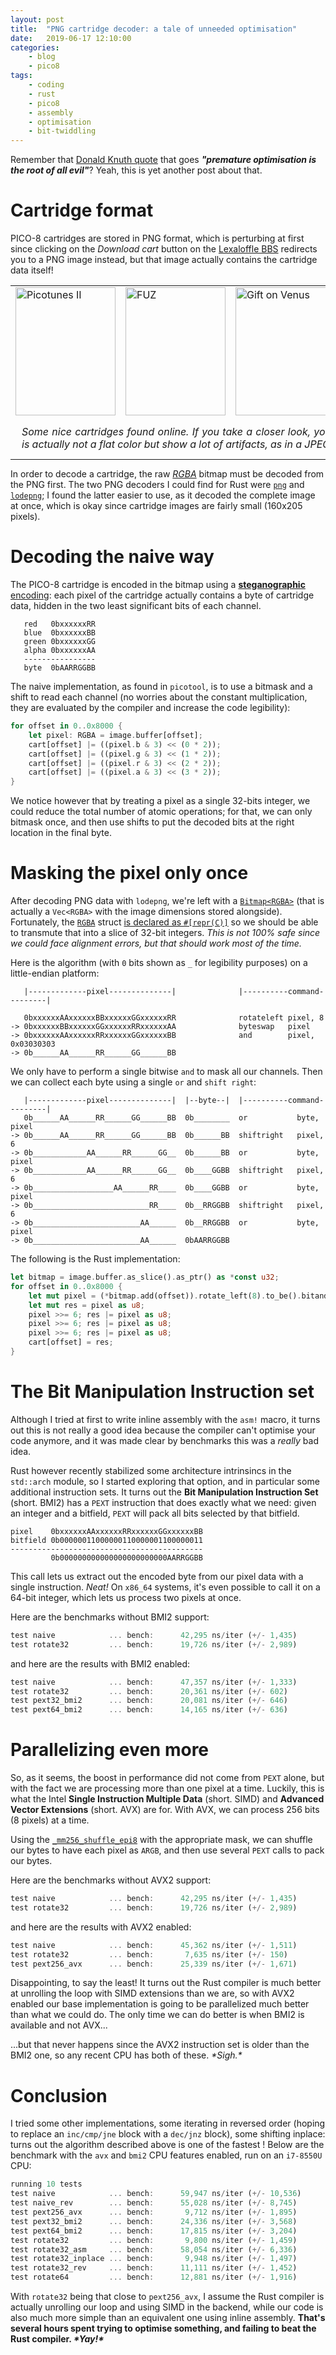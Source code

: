 ```yaml
---
layout: post
title:	"PNG cartridge decoder: a tale of unneeded optimisation"
date:	2019-06-17 12:10:00
categories:
    - blog
    - pico8
tags:
    - coding
    - rust
    - pico8
    - assembly
    - optimisation
    - bit-twiddling
---
```


Remember that
[Donald Knuth quote](https://en.wikiquote.org/wiki/Donald_Knuth#Computer_Programming_as_an_Art_(1974))
that goes ***"premature optimisation is the root of all evil"***? Yeah, this is
yet another post about that.

# Cartridge format

PICO-8 cartridges are stored in PNG format, which is perturbing at first
since clicking on the *Download cart* button on the
[Lexaloffle BBS](https://www.lexaloffle.com/bbs/?mode=carts) redirects you to
a PNG image instead, but that image actually contains the cartridge data itself!

<table style="margin-bottom: 10px;">
  <tr>
    <td>
      <a href="https://www.lexaloffle.com/bbs/?pid=62911#p">
        <img src="https://www.lexaloffle.com/bbs/cposts/pi/picotunes2-0.p8.png" style="width:160px; height:205px;" alt="Picotunes II"/>
      </a>
    </td>
    <td>
      <a href="https://www.lexaloffle.com/bbs/?pid=64346#p">
        <img src="https://www.lexaloffle.com/bbs/cposts/fu/fuz_v1-1.p8.png" style="width:160px; height:205px;" alt="FUZ"/>
      </a>
    </td>
    <td>
      <a href="https://www.lexaloffle.com/bbs/?pid=60313#p">
        <img src="https://www.lexaloffle.com/bbs/cposts/gi/gifts_on_venus-0.p8.png" style="width:160px; height:205px;" alt="Gift on Venus"/>
      </a>
    </td>
    <td>
      <a href="https://www.lexaloffle.com/bbs/?pid=54347#p">
        <img src="https://www.lexaloffle.com/bbs/cposts/ge/getoutxmas-0.p8.png" style="width:160px; height:205px;" alt="Get Out Of This Dungeon"/>
      </a>
    </td>

  </tr>
  <tr>
    <td colspan="100%">
      <p style="margin: 10px; text-align: justify;"><i>
        Some nice cartridges found online. If you take a closer look, you'll
        notice the gray area is actually not a flat color but show a lot of
        artifacts, as in a JPEG image.
      </i></p>
    </td>
  </tr>
</table>

In order to decode a cartridge, the raw
[*RGBA*](https://en.wikipedia.org/wiki/RGBA_color_space) bitmap must be decoded
from the PNG first. The two PNG decoders I could find for Rust were
[`png`](https://docs.rs/png) and [`lodepng`](https://docs.rs/lodepng);
I found the latter easier to use, as it decoded the complete image at once,
which is okay since cartridge images are fairly small (160x205 pixels).

# Decoding the naive way

The PICO-8 cartridge is encoded in the bitmap using a
[**steganographic** encoding](https://en.wikipedia.org/wiki/Steganography): each
pixel of the cartridge actually contains a byte of cartridge data, hidden in the
two least significant bits of each channel.

       red   0bxxxxxxRR
       blue  0bxxxxxxBB
       green 0bxxxxxxGG
       alpha 0bxxxxxxAA
       ----------------
       byte  0bAARRGGBB

The naive implementation, as found in `picotool`, is to use a bitmask and a
shift to read each channel (no worries about the constant multiplication,
they are evaluated by the compiler and increase the code legibility):

```rust
for offset in 0..0x8000 {
    let pixel: RGBA = image.buffer[offset];
    cart[offset] |= ((pixel.b & 3) << (0 * 2));
    cart[offset] |= ((pixel.g & 3) << (1 * 2));
    cart[offset] |= ((pixel.r & 3) << (2 * 2));
    cart[offset] |= ((pixel.a & 3) << (3 * 2));
}
```

We notice however that by treating a pixel as a single 32-bits integer, we could
reduce the total number of atomic operations; for that, we can only bitmask once,
and then use shifts to put the decoded bits at the right location in the final
byte.

# Masking the pixel only once

After decoding PNG data with `lodepng`, we're left with a
[`Bitmap<RGBA>`](https://docs.rs/lodepng/2.4.2/lodepng/struct.Bitmap.html)
(that is actually a `Vec<RGBA>` with the image dimensions stored alongside).
Fortunately, the [`RGBA`](https://docs.rs/rgb/0.8.13/rgb/struct.RGBA.html) struct
[is declared as `#[repr(C)]`](https://docs.rs/rgb/0.8.13/src/rgb/lib.rs.html#71-90)
so we should be able to transmute that into a slice of 32-bit integers.
*This is not 100% safe since we could face alignment errors, but that should work
most of the time.*

Here is the algorithm (with `0` bits shown as `_` for legibility purposes) on
a little-endian platform:

       |-------------pixel--------------|              |----------command---------|

       0bxxxxxxAAxxxxxxBBxxxxxxGGxxxxxxRR              rotateleft pixel, 8
    -> 0bxxxxxxBBxxxxxxGGxxxxxxRRxxxxxxAA              byteswap   pixel
    -> 0bxxxxxxAAxxxxxxRRxxxxxxGGxxxxxxBB              and        pixel, 0x03030303
    -> 0b______AA______RR______GG______BB                   

We only have to perform a single bitwise `and` to mask all our channels. Then
we can collect each byte using a single `or` and `shift right`:

       |-------------pixel--------------|  |--byte--|  |----------command---------|
       0b______AA______RR______GG______BB  0b________  or           byte,  pixel
    -> 0b______AA______RR______GG______BB  0b______BB  shiftright   pixel, 6
    -> 0b____________AA______RR______GG__  0b______BB  or           byte,  pixel
    -> 0b____________AA______RR______GG__  0b____GGBB  shiftright   pixel, 6
    -> 0b__________________AA______RR____  0b____GGBB  or           byte,  pixel
    -> 0b__________________________RR____  0b__RRGGBB  shiftright   pixel, 6
    -> 0b________________________AA______  0b__RRGGBB  or           byte,  pixel
    -> 0b________________________AA______  0bAARRGGBB


The following is the Rust implementation:

```rust
let bitmap = image.buffer.as_slice().as_ptr() as *const u32;
for offset in 0..0x8000 {
    let mut pixel = (*bitmap.add(offset)).rotate_left(8).to_be().bitand(0x03030303);
    let mut res = pixel as u8;      
    pixel >>= 6; res |= pixel as u8;
    pixel >>= 6; res |= pixel as u8;
    pixel >>= 6; res |= pixel as u8;
    cart[offset] = res;
}
```

# The Bit Manipulation Instruction set

Although I tried at first to write inline assembly with the `asm!` macro, it turns
out this is not really a good idea because the compiler can't optimise your code
anymore, and it was made clear by benchmarks this was a *really* bad idea.

Rust however recently stabilized some architecture intrinsincs in the `std::arch`
module, so I started exploring that option, and in particular some additional
instruction sets. It turns out the **Bit Manipulation Instruction Set** (short. BMI2)
has a `PEXT` instruction that does exactly what we need: given an integer and
a bitfield, `PEXT` will pack all bits selected by that bitfield.

    pixel    0bxxxxxxAAxxxxxxRRxxxxxxGGxxxxxxBB
    bitfield 0b00000011000000110000001100000011
    -------------------------------------------
             0b000000000000000000000000AARRGGBB

This call lets us extract out the encoded byte from our pixel data with a single
instruction. *Neat!* On `x86_64` systems, it's even possible to call it on a
64-bit integer, which lets us process two pixels at once.

Here are the benchmarks without BMI2 support:
```rust
test naive            ... bench:      42,295 ns/iter (+/- 1,435)
test rotate32         ... bench:      19,726 ns/iter (+/- 2,989)
```
and here are the results with BMI2 enabled:
```rust
test naive            ... bench:      47,357 ns/iter (+/- 1,333)
test rotate32         ... bench:      20,361 ns/iter (+/- 602)
test pext32_bmi2      ... bench:      20,081 ns/iter (+/- 646)
test pext64_bmi2      ... bench:      14,165 ns/iter (+/- 636)
```

# Parallelizing even more

So, as it seems, the boost in performance did not come from `PEXT` alone,
but with the fact we are processing more than one pixel at a time. Luckily, this
is what the Intel **Single Instruction Multiple Data** (short. SIMD) and
**Advanced Vector Extensions** (short. AVX) are for. With AVX, we can process
256 bits (8 pixels) at a time.

Using the [`_mm256_shuffle_epi8`](https://doc.rust-lang.org/nightly/core/arch/x86_64/fn._mm256_shuffle_epi8.html)
with the appropriate mask, we can shuffle our bytes to have each pixel as `ARGB`,
and then use several `PEXT` calls to pack our bytes.

Here are the benchmarks without AVX2 support:
```rust
test naive            ... bench:      42,295 ns/iter (+/- 1,435)
test rotate32         ... bench:      19,726 ns/iter (+/- 2,989)
```
and here are the results with AVX2 enabled:
```rust
test naive            ... bench:      45,362 ns/iter (+/- 1,511)
test rotate32         ... bench:       7,635 ns/iter (+/- 150)
test pext256_avx      ... bench:      25,339 ns/iter (+/- 1,671)
```

Disappointing, to say the least! It turns out the Rust compiler is much better at
unrolling the loop with SIMD extensions than we are, so with AVX2 enabled our
base implementation is going to be parallelized much better than what we could
do. The only time we can do better is when BMI2 is available and not AVX...

...but that never happens since the AVX2 instruction set is older than the BMI2
one, so any recent CPU has both of these. *\*Sigh.\**

# Conclusion

I tried some other implementations, some iterating in reversed order (hoping to
replace an `inc/cmp/jne` block with a `dec/jnz` block), some shifting
inplace: turns out the algorithm described above is one of the fastest ! Below
are the benchmark with the `avx` and `bmi2` CPU features enabled, run on an `i7-8550U` CPU:

```rust
running 10 tests
test naive            ... bench:      59,947 ns/iter (+/- 10,536)
test naive_rev        ... bench:      55,028 ns/iter (+/- 8,745)
test pext256_avx      ... bench:       9,712 ns/iter (+/- 1,895)
test pext32_bmi2      ... bench:      24,336 ns/iter (+/- 3,568)
test pext64_bmi2      ... bench:      17,815 ns/iter (+/- 3,204)
test rotate32         ... bench:       9,800 ns/iter (+/- 1,459)
test rotate32_asm     ... bench:      58,054 ns/iter (+/- 6,336)
test rotate32_inplace ... bench:       9,948 ns/iter (+/- 1,497)
test rotate32_rev     ... bench:      11,111 ns/iter (+/- 1,452)
test rotate64         ... bench:      12,881 ns/iter (+/- 1,916)
```

With `rotate32` being that close to `pext256_avx`, I assume the Rust compiler is
actually unrolling our loop and using SIMD in the backend, while our code is
also much more simple than an equivalent one using inline assembly. **That's
several hours spent trying to optimise something, and failing to beat the Rust
compiler. *\*Yay!\****
